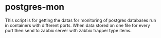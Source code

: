 # postgres-mon
This script is for getting the datas for monitoring of postgres databases run in containers with different ports.
When data stored on one file for every port then send to zabbix server with zabbix trapper type items.
